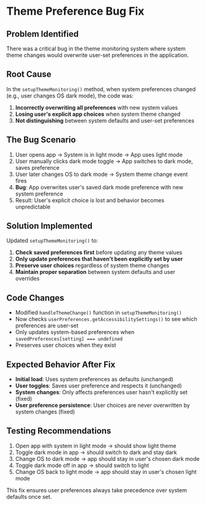 # Theme Preference Bug Fix

## Problem Identified
There was a critical bug in the theme monitoring system where system theme changes would overwrite user-set preferences in the application.

## Root Cause
In the `setupThemeMonitoring()` method, when system preferences changed (e.g., user changes OS dark mode), the code was:

1. **Incorrectly overwriting all preferences** with new system values
2. **Losing user's explicit app choices** when system theme changed
3. **Not distinguishing** between system defaults and user-set preferences

## The Bug Scenario
1. User opens app → System is in light mode → App uses light mode
2. User manually clicks dark mode toggle → App switches to dark mode, saves preference
3. User later changes OS to dark mode → System theme change event fires
4. **Bug**: App overwrites user's saved dark mode preference with new system preference
5. Result: User's explicit choice is lost and behavior becomes unpredictable

## Solution Implemented
Updated `setupThemeMonitoring()` to:

1. **Check saved preferences first** before updating any theme values
2. **Only update preferences that haven't been explicitly set by user**
3. **Preserve user choices** regardless of system theme changes
4. **Maintain proper separation** between system defaults and user overrides

## Code Changes
- Modified `handleThemeChange()` function in `setupThemeMonitoring()`
- Now checks `userPreferences.getAccessibilitySettings()` to see which preferences are user-set
- Only updates system-based preferences when `savedPreferences[setting] === undefined`
- Preserves user choices when they exist

## Expected Behavior After Fix
- **Initial load**: Uses system preferences as defaults (unchanged)
- **User toggles**: Saves user preference and respects it (unchanged)
- **System changes**: Only affects preferences user hasn't explicitly set (fixed)
- **User preference persistence**: User choices are never overwritten by system changes (fixed)

## Testing Recommendations
1. Open app with system in light mode → should show light theme
2. Toggle dark mode in app → should switch to dark and stay dark
3. Change OS to dark mode → app should stay in user's chosen dark mode
4. Toggle dark mode off in app → should switch to light
5. Change OS back to light mode → app should stay in user's chosen light mode

This fix ensures user preferences always take precedence over system defaults once set.

